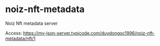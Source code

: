 # noiz-nft-metadata
Noiz Nft metadata server

Access: https://my-json-server.typicode.com/duydongoc1996/noiz-nft-metadata/nft/1
